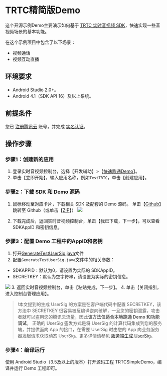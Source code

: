 # TRTC精简版Demo

这个开源示例Demo主要演示如何基于 [TRTC 实时音视频 SDK](https://cloud.tencent.com/document/product/647/32689)，快速实现一些音视频场景的基本功能。

在这个示例项目中包含了以下场景：

- 视频通话
- 视频互动直播

## 环境要求
- Android Studio 2.0+。
- Android 4.1（SDK API 16）及以上系统。

## 前提条件
您已 [注册腾讯云](https://cloud.tencent.com/document/product/378/17985) 账号，并完成 [实名认证](https://cloud.tencent.com/document/product/378/3629)。

## 操作步骤
<span id="step1"></span>
### 步骤1：创建新的应用
1. 登录实时音视频控制台，选择【开发辅助】>【[快速跑通Demo](https://console.cloud.tencent.com/trtc/quickstart)】。
2. 单击【立即开始】，输入应用名称，例如`TestTRTC`，单击【创建应用】。

<span id="step2"></span>
### 步骤2：下载 SDK 和 Demo 源码
1. 鼠标移动至对应卡片，下载相关 SDK 及配套的 Demo 源码。
 单击【[Github](https://github.com/tencentyun/TRTCSDK/tree/master/Android)】跳转至 Github（或单击【[ZIP](http://liteavsdk-1252463788.cosgz.myqcloud.com/TXLiteAVSDK_TRTC_Android_latest.zip)】）
  ![](https://main.qcloudimg.com/raw/c3067ef0d7244bfdd3bc31eef191c5fc.png)
    
2. 下载完成后，返回实时音视频控制台，单击【我已下载，下一步】，可以查看 SDKAppID 和密钥信息。

<span id="step3"></span>
### 步骤3：配置 Demo 工程中的AppID和密钥
1. 打开[GenerateTestUserSig.java](debug/src/main/java/com/tencent/liteav/debug/GenerateTestUserSig.java)文件
2. 配置`GenerateTestUserSig.java`文件中的相关参数：
  <ul><li>SDKAPPID：默认为0，请设置为实际的 SDKAppID。</li>
  <li>SECRETKEY：默认为空字符串，请设置为实际的密钥信息。</li></ul> 
    <img src="https://main.qcloudimg.com/raw/345c3e8915ef988eb158833d1655d0c5.png">
3. 返回实时音视频控制台，单击【粘贴完成，下一步】。
4. 单击【关闭指引，进入控制台管理应用】。

>!本文提到的生成 UserSig 的方案是在客户端代码中配置 SECRETKEY，该方法中 SECRETKEY 很容易被反编译逆向破解，一旦您的密钥泄露，攻击者就可以盗用您的腾讯云流量，因此**该方法仅适合本地跑通 Demo 和功能调试**。
>正确的 UserSig 签发方式是将 UserSig 的计算代码集成到您的服务端，并提供面向 App 的接口，在需要 UserSig 时由您的 App 向业务服务器发起请求获取动态 UserSig。更多详情请参见 [服务端生成 UserSig](https://cloud.tencent.com/document/product/647/17275#Server)。

### 步骤4：编译运行
使用 Android Studio（3.5及以上的版本）打开源码工程 TRTCSimpleDemo，编译并运行 Demo 工程即可。
